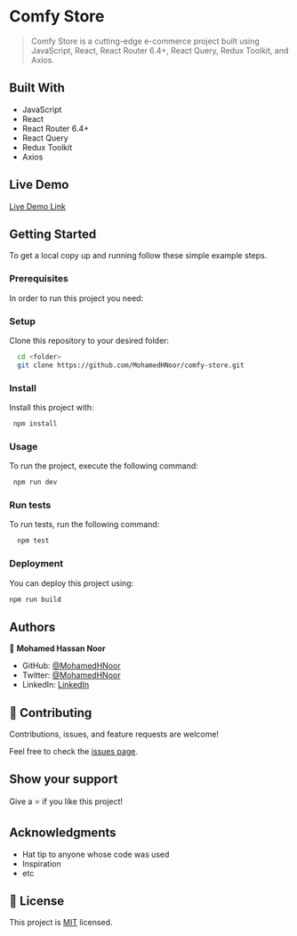 # Comfy Store

> Comfy Store is a cutting-edge e-commerce project built using JavaScript, React, React Router 6.4+, React Query, Redux Toolkit, and Axios.

## Built With

- JavaScript
- React
- React Router 6.4+
- React Query
- Redux Toolkit
- Axios

## Live Demo

[Live Demo Link](https://livedemo.com)

## Getting Started

To get a local copy up and running follow these simple example steps.

### Prerequisites

In order to run this project you need:

### Setup

Clone this repository to your desired folder:

```sh
  cd <folder>
  git clone https://github.com/MohamedHNoor/comfy-store.git
```

### Install

Install this project with:

```sh
 npm install
```

### Usage

To run the project, execute the following command:

```sh
 npm run dev
```

### Run tests

To run tests, run the following command:

```sh
  npm test
```

### Deployment

You can deploy this project using:

```sh
npm run build
```

## Authors

👤 **Mohamed Hassan Noor**

- GitHub: [@MohamedHNoor](https://github.com/MohamedHNoor)
- Twitter: [@MohamedHNoor](https://twitter.com/MohamedHNoor)
- LinkedIn: [LinkedIn](https://www.linkedin.com/in/mohamedhnoor/)

## 🤝 Contributing

Contributions, issues, and feature requests are welcome!

Feel free to check the [issues page](https://github.com/MohamedHNoor/comfy-store/issues).

## Show your support

Give a ⭐️ if you like this project!

## Acknowledgments

- Hat tip to anyone whose code was used
- Inspiration
- etc

## 📝 License

This project is [MIT](./LICENSE) licensed.

